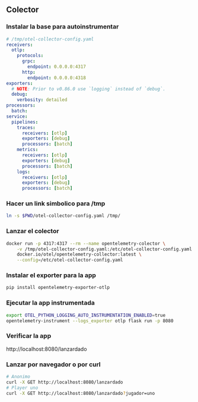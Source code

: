 
## Colector

### Instalar la base para autoinstrumentar
```yaml
# /tmp/otel-collector-config.yaml
receivers:
  otlp:
    protocols:
      grpc:
        endpoint: 0.0.0.0:4317
      http:
        endpoint: 0.0.0.0:4318
exporters:
  # NOTE: Prior to v0.86.0 use `logging` instead of `debug`.
  debug:
    verbosity: detailed
processors:
  batch:
service:
  pipelines:
    traces:
      receivers: [otlp]
      exporters: [debug]
      processors: [batch]
    metrics:
      receivers: [otlp]
      exporters: [debug]
      processors: [batch]
    logs:
      receivers: [otlp]
      exporters: [debug]
      processors: [batch]
```

### Hacer un link simbolico para /tmp
```bash
ln -s $PWD/otel-collector-config.yaml /tmp/
```

### Lanzar el colector
```bash
docker run -p 4317:4317 --rm --name opentelemetry-colector \
    -v /tmp/otel-collector-config.yaml:/etc/otel-collector-config.yaml \
    docker.io/otel/opentelemetry-collector:latest \
    --config=/etc/otel-collector-config.yaml
```


### Instalar el exporter para la app
```bash
pip install opentelemetry-exporter-otlp
```

### Ejecutar la app instrumentada
```bash
export OTEL_PYTHON_LOGGING_AUTO_INSTRUMENTATION_ENABLED=true
opentelemetry-instrument --logs_exporter otlp flask run -p 8080
```


### Verificar la app
http://localhost:8080/lanzardado

### Lanzar por navegador o por curl
```bash
# Anonimo
curl -X GET http://localhost:8080/lanzardado
# Player uno
curl -X GET http://localhost:8080/lanzardado?jugador=uno
```

